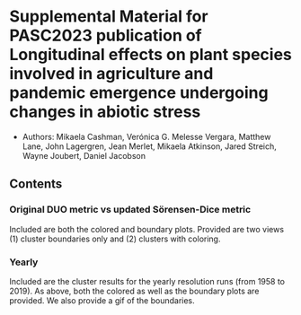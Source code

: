 # Supplemental Material for PASC2023 publication of Longitudinal effects on plant species involved in agriculture and pandemic emergence undergoing changes in abiotic stress

- Authors: Mikaela Cashman, Verónica G. Melesse Vergara, Matthew Lane, John Lagergren, Jean Merlet, Mikaela Atkinson, Jared Streich, Wayne Joubert, Daniel Jacobson

## Contents
### Original DUO metric vs updated Sörensen-Dice metric
Included are both the colored and boundary plots.  Provided are two views (1) cluster boundaries only and (2) clusters with coloring.

### Yearly
Included are the cluster results for the yearly resolution runs (from 1958 to 2019).  As above, both the colored as well as the boundary plots are provided.  We also provide a gif of the boundaries.
